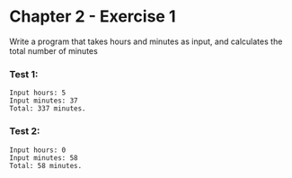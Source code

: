 # Chapter 2 - Exercise 1
Write a program that takes hours and minutes as input, and calculates the total number of minutes
### Test 1:
```
Input hours: 5
Input minutes: 37
Total: 337 minutes.
```
### Test 2:
```
Input hours: 0
Input minutes: 58
Total: 58 minutes.
```
